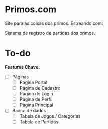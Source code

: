 # Primos.com

Site para as coisas dos primos. Estreando com:

Sistema de registro de partidas dos primos.

# To-do

**Features Chave:**
- [ ] Páginas
  - [ ] Página Portal
  - [ ] Página de Cadastro
  - [ ] Página de Login
  - [ ] Página de Perfil
  - [ ] Página Principal
- [ ] Banco de dados
  - [ ] Tabela de Jogos / Categorias
  - [ ] Tabela de Partidas
